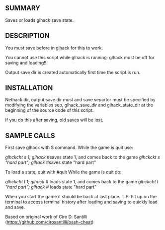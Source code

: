 ## SUMMARY

  Saves or loads glhack save state.

## DESCRIPTION
 
  You must save before in glhack for this to work.

  You cannot use this script while glhack is running: glhack must be off for saving and loading!!!

  Output save dir is created automatically first time the script is run.

## INSTALLATION

  Nethack dir, output save dir must and save separtor must be specified by
  modifying the variables sep, glhack_save_dir and glhack_state_dir at the beginning
  of the source code of this script.

  If you do this after saving, old saves will be lost.

## SAMPLE CALLS

  First save glhack with S command.
  While the game is quit use:

  _glhckcht s 1; glhack_  #saves state 1, and comes back to the game
  _glhckckt s "hard part"; glhack_   #saves state "hard part"

  To load a state, quit with #quit
  While the game is quit do:

  _glhckcht l 1; glhack_    # loads state 1, and comes back to the game
  _glhckcht l "hard part"; glhack_    # loads state "hard part"

  When you start the game it should be back at last place.
  TIP: hit up on the terminal to access terminal history after loading and saving to quickly load and save.


  Based on original work of Ciro D. Santilli (https://github.com/cirosantilli/bash-cheat)

